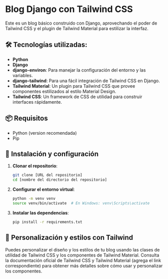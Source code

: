# Blog Django con Tailwind CSS

Este es un blog básico construido con Django, aprovechando el poder de Tailwind CSS y el plugin de Tailwind Material para estilizar la interfaz.

## 🛠 Tecnologías utilizadas:

- **Python**
- **Django**
- **django-environ**: Para manejar la configuración del entorno y las variables.
- **django-tailwind**: Para una fácil integración de Tailwind CSS en Django.
- **Tailwind Material**: Un plugin para Tailwind CSS que provee componentes estilizados al estilo Material Design.
- **Tailwind CSS**: Un framework de CSS de utilidad para construir interfaces rápidamente.

## 📦 Requisitos

- Python (version recomendada)
- Pip

## 🚀 Instalación y configuración

1. **Clonar el repositorio**:
   ```bash
   git clone [URL del repositorio]
   cd [nombre del directorio del repositorio]

2. **Configurar el entorno virtual**:
   ```bash
   python -m venv venv
   source venv/bin/activate  # En Windows: venv\Scripts\activate
   ```

3. **Instalar las dependencias**:
   ```bash
   pip install -r requirements.txt
   ```

## 🎨 Personalización y estilos con Tailwind

Puedes personalizar el diseño y los estilos de tu blog usando las clases de utilidad de Tailwind CSS y los componentes de Tailwind Material.
Consulta la documentación oficial de Tailwind CSS y Tailwind Material (agrega el link correspondiente) para obtener más detalles sobre cómo usar y personalizar los componentes.
















